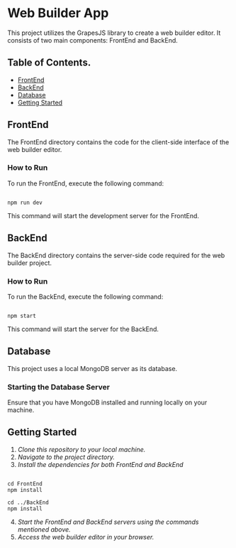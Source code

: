 # Web Builder App

This project utilizes the GrapesJS library to create a web builder editor. It consists of two main components: FrontEnd and BackEnd.

## Table of Contents.

- [FrontEnd](#FrontEnd)
- [BackEnd](#BackEnd)
- [Database](#Database)
- [Getting Started](#GettingStarted)


## FrontEnd

The FrontEnd directory contains the code for the client-side interface of the web builder editor.

### How to Run

To run the FrontEnd, execute the following command:

```

npm run dev

```


This command will start the development server for the FrontEnd.

## BackEnd

The BackEnd directory contains the server-side code required for the web builder project.

### How to Run

To run the BackEnd, execute the following command:


```

npm start

```


This command will start the server for the BackEnd.


## Database

This project uses a local MongoDB server as its database.

### Starting the Database Server

Ensure that you have MongoDB installed and running locally on your machine.


## Getting Started

1. *Clone this repository to your local machine.*
2. *Navigate to the project directory.*
3. *Install the dependencies for both FrontEnd and BackEnd*

```

cd FrontEnd
npm install

cd ../BackEnd
npm install

```

4. *Start the FrontEnd and BackEnd servers using the commands mentioned above.*
5. *Access the web builder editor in your browser.*
   




